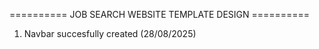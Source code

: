 ========== JOB SEARCH WEBSITE TEMPLATE DESIGN ==========

1. Navbar succesfully created (28/08/2025)
